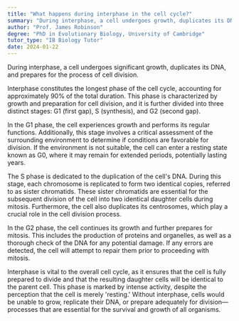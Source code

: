 ```yaml
---
title: "What happens during interphase in the cell cycle?"
summary: "During interphase, a cell undergoes growth, duplicates its DNA, and prepares for the upcoming process of cell division."
author: "Prof. James Robinson"
degree: "PhD in Evolutionary Biology, University of Cambridge"
tutor_type: "IB Biology Tutor"
date: 2024-01-22
---
```


During interphase, a cell undergoes significant growth, duplicates its DNA, and prepares for the process of cell division.

Interphase constitutes the longest phase of the cell cycle, accounting for approximately $90\%$ of the total duration. This phase is characterized by growth and preparation for cell division, and it is further divided into three distinct stages: G1 (first gap), S (synthesis), and G2 (second gap).

In the G1 phase, the cell experiences growth and performs its regular functions. Additionally, this stage involves a critical assessment of the surrounding environment to determine if conditions are favorable for division. If the environment is not suitable, the cell can enter a resting state known as G0, where it may remain for extended periods, potentially lasting years.

The S phase is dedicated to the duplication of the cell's DNA. During this stage, each chromosome is replicated to form two identical copies, referred to as sister chromatids. These sister chromatids are essential for the subsequent division of the cell into two identical daughter cells during mitosis. Furthermore, the cell also duplicates its centrosomes, which play a crucial role in the cell division process.

In the G2 phase, the cell continues its growth and further prepares for mitosis. This includes the production of proteins and organelles, as well as a thorough check of the DNA for any potential damage. If any errors are detected, the cell will attempt to repair them prior to proceeding with mitosis.

Interphase is vital to the overall cell cycle, as it ensures that the cell is fully prepared to divide and that the resulting daughter cells will be identical to the parent cell. This phase is marked by intense activity, despite the perception that the cell is merely 'resting.' Without interphase, cells would be unable to grow, replicate their DNA, or prepare adequately for division—processes that are essential for the survival and growth of all organisms.
    